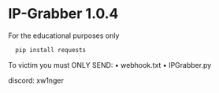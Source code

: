 # IP-Grabber 1.0.4
For the educational purposes only

```sh
  pip install requests
  ```
To victim you must ONLY SEND:
• webhook.txt
• IPGrabber.py

discord: xw1nger

